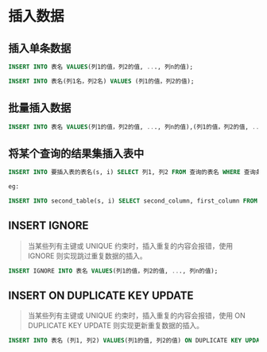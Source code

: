 # 插入数据

## 插入单条数据

```sql
INSERT INTO 表名 VALUES(列1的值，列2的值, ..., 列n的值);

INSERT INTO 表名(列1名，列2名) VALUES (列1的值，列2的值);
```

## 批量插入数据

```sql
INSERT INTO 表名 VALUES(列1的值，列2的值, ..., 列n的值),(列1的值，列2的值, ..., 列n的值),...,(列1的值，列2的值, ..., 列n的值);
```

## 将某个查询的结果集插入表中

```sql
INSERT INTO 要插入表的表名(s, i) SELECT 列1, 列2 FROM 查询的表名 WHERE 查询条件;

eg:

INSERT INTO second_table(s, i) SELECT second_column, first_column FROM first_table WHERE first_column < 5;
```

## INSERT IGNORE

> 当某些列有主键或 UNIQUE 约束时，插入重复的内容会报错，使用 IGNORE 则实现跳过重复数据的插入。

```sql
INSERT IGNORE INTO 表名 VALUES(列1的值，列2的值, ..., 列n的值);
```

## INSERT ON DUPLICATE KEY UPDATE

> 当某些列有主键或 UNIQUE 约束时，插入重复的内容会报错，使用 ON DUPLICATE KEY UPDATE 则实现更新重复数据的插入。

```sql
INSERT INTO 表名 (列1, 列2) VALUES(列1的值, 列2的值) ON DUPLICATE KEY UPDATE 要更新的列 = VALUES(要更新的列);
```
